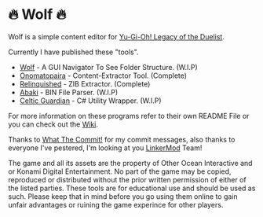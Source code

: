 # :fire: Wolf :fire:


Wolf is a simple content editor for [Yu-Gi-Oh! Legacy of the Duelist](http://store.steampowered.com/app/480650/YuGiOh_Legacy_of_the_Duelist/).

Currently I have published these "tools".

* [Wolf](https://github.com/Arefu/Wolf/tree/master/Celtic%20Guardian) - A GUI Navigator To See Folder Structure. (W.I.P)
* [Onomatopaira](https://github.com/Arefu/Wolf/tree/master/Onomatopaira) - Content-Extractor Tool. (Complete)
* [Relinquished](https://github.com/Arefu/Wolf/tree/master/Relinquished) - ZIB Extractor. (Complete)
* [Abaki](https://github.com/Arefu/Wolf/tree/master/Abaki) - BIN File Parser. (W.I.P)
* [Celtic Guardian](https://github.com/Arefu/Wolf/tree/master/Celtic%20Guardian) - C# Utility Wrapper. (W.I.P)

For more information on these programs refer to their own README File or you can check out the  [Wiki](https://github.com/Arefu/Wolf/wiki).



Thanks to [What The Commit!](http://whatthecommit.com/) for my commit messages, also thanks to everyone I've pestered, I'm looking at you [LinkerMod](https://github.com/Nukem9/LinkerMod) Team!

The game and all its assets are the property of Other Ocean Interactive and or Konami Digital Entertainment. No part of the game may be copied, reproduced or distributed without the prior written permission of either of the listed parties. These tools are for educational use and should be used as such. Please keep that in mind before you go using them online to gain unfair advantages or ruining the game experince for other players.
